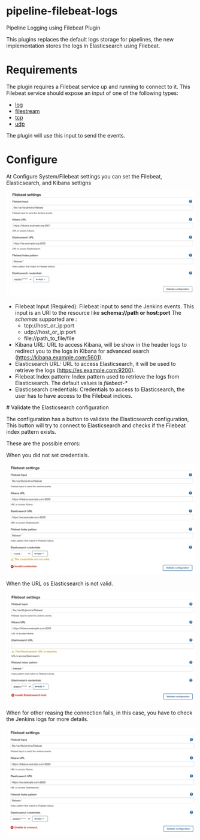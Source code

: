 # pipeline-filebeat-logs
Pipeline Logging using Filebeat Plugin

This plugins replaces the default logs storage for pipelines,
the new implementation stores the logs in Elasticsearch using Filebeat.

# Requirements

The plugin requires a Filebeat service up and running to connect to it.
This Filebeat service should expose an input of one of the following types:

* [log](https://www.elastic.co/guide/en/beats/filebeat/current/filebeat-input-log.html)
* [filestream](https://www.elastic.co/guide/en/beats/filebeat/current/filebeat-input-filestream.html)
* [tcp](https://www.elastic.co/guide/en/beats/filebeat/current/filebeat-input-tcp.html)
* [udp](https://www.elastic.co/guide/en/beats/filebeat/current/filebeat-input-udp.html)

The plugin will use this input to send the events.

# Configure

At Configure System/Filebeat settings you can set the Filebeat, Elasticsearch, and Kibana settigns

![configuration](docs/images/configuration.png)

* Filebeat Input (Required): Filebeat input to send the Jenkins events.
This input is an URI to the resource like <b>schema://path or host:port</b>
The *schemas* supported are :
  * tcp://host_or_ip:port
  * udp://host_or_ip:port
  * file://path_to_file/file
* Kibana URL: URL to access Kibana, will be show in the header logs to redirect
you to the logs in Kibana for advanced search (https://kibana.example.com:5601).
* Elasticsearch URL: URL to access Elasticsearch, it will be used to
retrieve the logs (https://es.example.com:9200).
* Filebeat Index pattern: Index pattern used to retrieve the logs from Elasticsearch.
  The default values is *filebeat-\**
* Elasticsearch credentials: Credentials to access to Elasticsearch, the user
has to have access to the Filebeat indices.

# Validate the Elasticsearch configuration

The configuration  has a button to validate the Elasticsearch configuration,
This button will try to connect to Elasticsearch
and checks if the Filebeat index pattern exists.

These are the possible errors:

When you did not set credentials.

![](docs/images/error_invalid_cred.png)

When the URL os Elasticsearch is not valid.

![](docs/images/error_invalid_es_url.png)

When for other reasing the connection fails, in this case,
you have to check the Jenkins logs for more details.

![](docs/images/error_unable_to_connect.png)
